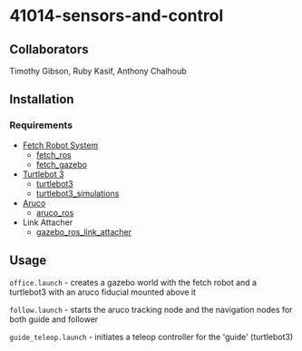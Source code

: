 # 41014-sensors-and-control

## Collaborators

Timothy Gibson, Ruby Kasif, Anthony Chalhoub

## Installation

### Requirements

- [Fetch Robot System](https://fetchrobotics.com/)
    - [fetch_ros](https://github.com/ZebraDevs/fetch_ros)
    - [fetch_gazebo](https://github.com/ZebraDevs/fetch_gazebo.git)
- [Turtlebot 3](https://emanual.robotis.com/docs/en/platform/turtlebot3/overview/)
    - [turtlebot3](https://github.com/ROBOTIS-GIT/turtlebot3)
    - [turtlebot3_simulations](https://github.com/ROBOTIS-GIT/turtlebot3_simulations)
- [Aruco](https://docs.opencv.org/4.x/d5/dae/tutorial_aruco_detection.html)
    - [aruco_ros](https://github.com/pal-robotics/aruco_ros)
- Link Attacher
    - [gazebo_ros_link_attacher](https://github.com/pal-robotics/gazebo_ros_link_attacher)

## Usage

`office.launch` - creates a gazebo world with the fetch robot and a turtlebot3 with an aruco fiducial mounted above it

`follow.launch` - starts the aruco tracking node and the navigation nodes for both guide and follower

`guide_teleop.launch` - initiates a teleop controller for the 'guide' (turtlebot3)

